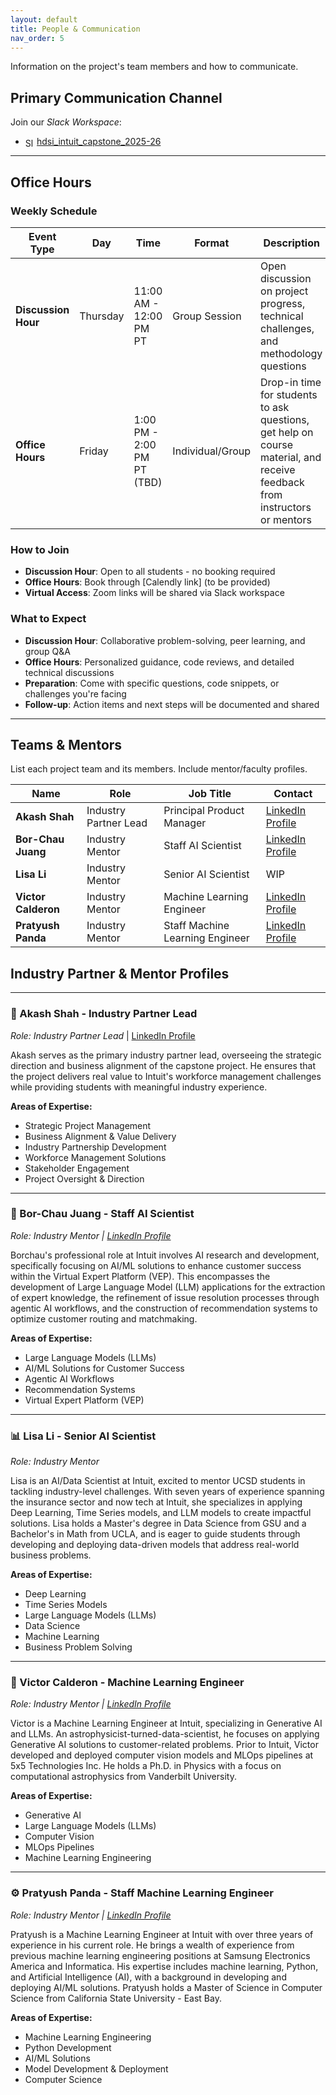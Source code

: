 ```yaml
---
layout: default
title: People & Communication
nav_order: 5
---
```


Information on the project's team members and how to communicate.

## Primary Communication Channel
Join our *Slack Workspace*:
- <img src="https://cdn.jsdelivr.net/gh/simple-icons/simple-icons/icons/slack.svg" alt="Slack" style="width:1em; vertical-align:middle; margin-right:0.3em;" />[hdsi_intuit_capstone_2025-26](https://intuit.enterprise.slack.com/archives/C09E8J7JWEQ)

---

## Office Hours

### **Weekly Schedule**

| Event Type | Day | Time | Format | Description |
|------------|-----|------|--------|-------------|
| **Discussion Hour** | Thursday | 11:00 AM - 12:00 PM PT | Group Session | Open discussion on project progress, technical challenges, and methodology questions |
| **Office Hours** | Friday | 1:00 PM - 2:00 PM PT (TBD) | Individual/Group | Drop-in time for students to ask questions, get help on course material, and receive feedback from instructors or mentors |

### **How to Join**
- **Discussion Hour**: Open to all students - no booking required
- **Office Hours**: Book through [Calendly link] (to be provided)
- **Virtual Access**: Zoom links will be shared via Slack workspace

### **What to Expect**
- **Discussion Hour**: Collaborative problem-solving, peer learning, and group Q&A
- **Office Hours**: Personalized guidance, code reviews, and detailed technical discussions
- **Preparation**: Come with specific questions, code snippets, or challenges you're facing
- **Follow-up**: Action items and next steps will be documented and shared


---

<!-- horizontal rule added above to visually separate sections -->



## Teams & Mentors
List each project team and its members. Include mentor/faculty profiles.

| Name        | Role              | Job Title                       | Contact               |
|-------------|-------------------|---------------------------------|-----------------------|
| **Akash Shah** | Industry Partner Lead   | Principal Product Manager     | [LinkedIn Profile](https://www.linkedin.com/in/akash-shah-a63b0618/) |
| **Bor-Chau Juang**  | Industry Mentor   | Staff AI Scientist              | [LinkedIn Profile](https://www.linkedin.com/in/borchau-juang/)  |
| **Lisa Li**  | Industry Mentor   | Senior AI Scientist              | WIP  |
| **Victor Calderon**  | Industry Mentor   | Machine Learning Engineer              | [LinkedIn Profile](https://www.linkedin.com/in/vcalderon/)  |
| **Pratyush Panda**  | Industry Mentor   | Staff Machine Learning Engineer              | [LinkedIn Profile](https://www.linkedin.com/in/pratyush-k-panda/)  |

## Industry Partner & Mentor Profiles

---

### 👔 Akash Shah - Industry Partner Lead
*Role: Industry Partner Lead* | [LinkedIn Profile](https://www.linkedin.com/in/akash-shah-a63b0618/)

Akash serves as the primary industry partner lead, overseeing the strategic direction and business alignment of the capstone project. He ensures that the project delivers real value to Intuit's workforce management challenges while providing students with meaningful industry experience.

**Areas of Expertise:**
- Strategic Project Management
- Business Alignment & Value Delivery
- Industry Partnership Development
- Workforce Management Solutions
- Stakeholder Engagement
- Project Oversight & Direction

---

### 🤖 Bor-Chau Juang - Staff AI Scientist
*Role: Industry Mentor | [LinkedIn Profile](https://www.linkedin.com/in/borchau-juang/)*

Borchau's professional role at Intuit involves AI research and development, specifically focusing on AI/ML solutions to enhance customer success within the Virtual Expert Platform (VEP). This encompasses the development of Large Language Model (LLM) applications for the extraction of expert knowledge, the refinement of issue resolution processes through agentic AI workflows, and the construction of recommendation systems to optimize customer routing and matchmaking.

**Areas of Expertise:**
- Large Language Models (LLMs)
- AI/ML Solutions for Customer Success
- Agentic AI Workflows
- Recommendation Systems
- Virtual Expert Platform (VEP)

---

### 📊 Lisa Li - Senior AI Scientist
*Role: Industry Mentor*

Lisa is an AI/Data Scientist at Intuit, excited to mentor UCSD students in tackling industry-level challenges. With seven years of experience spanning the insurance sector and now tech at Intuit, she specializes in applying Deep Learning, Time Series models, and LLM models to create impactful solutions. Lisa holds a Master's degree in Data Science from GSU and a Bachelor's in Math from UCLA, and is eager to guide students through developing and deploying data-driven models that address real-world business problems.

**Areas of Expertise:**
- Deep Learning
- Time Series Models
- Large Language Models (LLMs)
- Data Science
- Machine Learning
- Business Problem Solving

---

### 🚀 Victor Calderon - Machine Learning Engineer
*Role: Industry Mentor | [LinkedIn Profile](https://www.linkedin.com/in/vcalderon/)*

Victor is a Machine Learning Engineer at Intuit, specializing in Generative AI and LLMs. An astrophysicist-turned-data-scientist, he focuses on applying Generative AI solutions to customer-related problems. Prior to Intuit, Victor developed and deployed computer vision models and MLOps pipelines at 5x5 Technologies Inc. He holds a Ph.D. in Physics with a focus on computational astrophysics from Vanderbilt University.

**Areas of Expertise:**
- Generative AI
- Large Language Models (LLMs)
- Computer Vision
- MLOps Pipelines
- Machine Learning Engineering

---

### ⚙️ Pratyush Panda - Staff Machine Learning Engineer
*Role: Industry Mentor | [LinkedIn Profile](https://www.linkedin.com/in/pratyush-k-panda/)*

Pratyush is a Machine Learning Engineer at Intuit with over three years of experience in his current role. He brings a wealth of experience from previous machine learning engineering positions at Samsung Electronics America and Informatica. His expertise includes machine learning, Python, and Artificial Intelligence (AI), with a background in developing and deploying AI/ML solutions. Pratyush holds a Master of Science in Computer Science from California State University - East Bay.

**Areas of Expertise:**
- Machine Learning Engineering
- Python Development
- AI/ML Solutions
- Model Development & Deployment
- Computer Science
